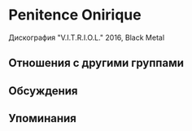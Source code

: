 # Penitence Onirique

Дискография
"V.I.T.R.I.O.L." 2016, Black Metal

## Отношения с другими группами


## Обсуждения


## Упоминания

